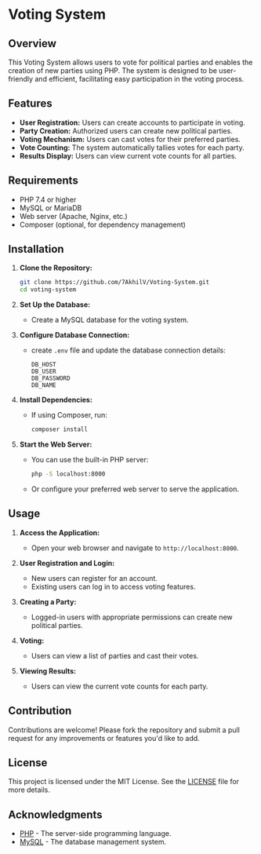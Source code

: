 # Voting System

## Overview

This Voting System allows users to vote for political parties and enables the creation of new parties using PHP. The system is designed to be user-friendly and efficient, facilitating easy participation in the voting process.

## Features

- **User Registration:** Users can create accounts to participate in voting.
- **Party Creation:** Authorized users can create new political parties.
- **Voting Mechanism:** Users can cast votes for their preferred parties.
- **Vote Counting:** The system automatically tallies votes for each party.
- **Results Display:** Users can view current vote counts for all parties.

## Requirements

- PHP 7.4 or higher
- MySQL or MariaDB
- Web server (Apache, Nginx, etc.)
- Composer (optional, for dependency management)

## Installation

1. **Clone the Repository:**
   ```bash
   git clone https://github.com/7AkhilV/Voting-System.git
   cd voting-system
   ```

2. **Set Up the Database:**
   - Create a MySQL database for the voting system.
   
3. **Configure Database Connection:**
   - create `.env` file and update the database connection details:
     ```
     DB_HOST
     DB_USER
     DB_PASSWORD
     DB_NAME
     ```

4. **Install Dependencies:**
   - If using Composer, run:
     ```bash
     composer install
     ```

5. **Start the Web Server:**
   - You can use the built-in PHP server:
     ```bash
     php -S localhost:8000
     ```
   - Or configure your preferred web server to serve the application.

## Usage

1. **Access the Application:**
   - Open your web browser and navigate to `http://localhost:8000`.

2. **User Registration and Login:**
   - New users can register for an account.
   - Existing users can log in to access voting features.

3. **Creating a Party:**
   - Logged-in users with appropriate permissions can create new political parties.

4. **Voting:**
   - Users can view a list of parties and cast their votes.

5. **Viewing Results:**
   - Users can view the current vote counts for each party.

## Contribution

Contributions are welcome! Please fork the repository and submit a pull request for any improvements or features you'd like to add.

## License

This project is licensed under the MIT License. See the [LICENSE](LICENSE) file for more details.

## Acknowledgments

- [PHP](https://www.php.net/) - The server-side programming language.
- [MySQL](https://www.mysql.com/) - The database management system.
